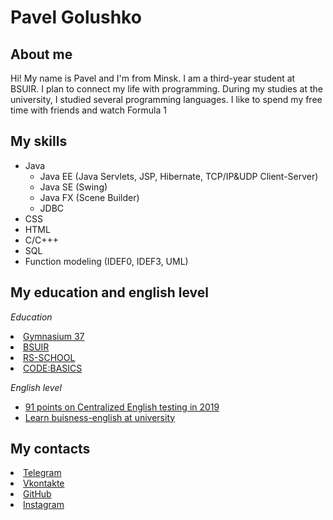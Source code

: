 # Pavel Golushko
## About me 
Hi! My name is Pavel and I'm from Minsk. I am a third-year student at BSUIR. I plan to connect my life with programming. During my studies at the university, I studied several programming languages. I like to spend my free time with friends and watch Formula 1 
## My skills
<ul>
  <li>Java
    <ul>
      <li>Java EE (Java Servlets, JSP, Hibernate, TCP/IP&UDP Client-Server)</li>
      <li>Java SE (Swing)</li>
      <li>Java FX (Scene Builder)</li>
      <li>JDBC</li>
    </ul>
  </li>
  <li>CSS</li>
  <li>HTML</li>
  <li>C/C+++</li>
  <li>SQL</li>
  <li>Function modeling (IDEF0, IDEF3, UML)</li>
</ul>

## My education and english level

*Education*
  
   <li><a href="http://gymn37.minsk.edu.by/">Gymnasium 37</a></li>
        <li><a href="https://www.bsuir.by/">BSUIR</a></li>
        <li><a href="https://rs.school/js/">RS-SCHOOL</a></li>
        <li><a href="https://ru.code-basics.com/">CODE:BASICS</a></li>
        
        
*English level*

<ul><li><a href="https://ru.wikipedia.org/wiki/%D0%A6%D0%B5%D0%BD%D1%82%D1%80%D0%B0%D0%BB%D0%B8%D0%B7%D0%BE%D0%B2%D0%B0%D0%BD%D0%BD%D0%BE%D0%B5_%D1%82%D0%B5%D1%81%D1%82%D0%B8%D1%80%D0%BE%D0%B2%D0%B0%D0%BD%D0%B8%D0%B5"> 91 points on Сentralized English testing in 2019</a></li>
        <li><a href="https://www.bsuir.by/">Learn buisness-english at university</a></li>
      </ul>
      
      
## My contacts

  <li><a class="my_contact" href="https://web.telegram.org/k/">Telegram</a></li>
  <li><a class="my_contact" href="https://vk.com/pashagol">Vkontakte</a></li>
  <li><a class="my_contact" href="https://github.com/lilpavlik">GitHub</a></li>
  <li><a class="my_contact" href="https://instagram.com/lil_pavlik_?utm_medium=copy_link">Instagram</a></li>
